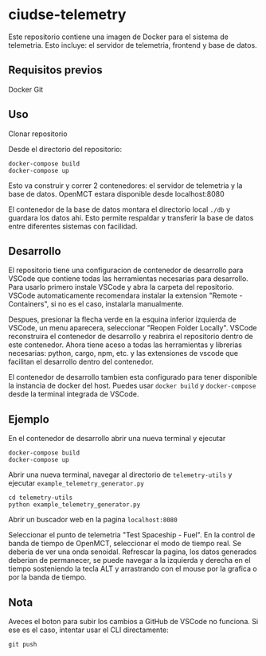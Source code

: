 # ciudse-telemetry

Este repositorio contiene una imagen de Docker para el sistema de telemetria. Esto incluye: el servidor de telemetria, frontend y base de datos.

## Requisitos previos

Docker
Git

## Uso

Clonar repositorio

Desde el directorio del repositorio:
```
docker-compose build
docker-compose up
```

Esto va construir y correr 2 contenedores: el servidor de telemetria y la base de datos. OpenMCT estara disponible desde localhost:8080

El contenedor de la base de datos montara el directorio local `./db` y guardara los datos ahi. Esto permite respaldar y transferir la base de datos entre diferentes sistemas con facilidad.

## Desarrollo

El repositorio tiene una configuracion de contenedor de desarrollo para VSCode que contiene todas las herramientas necesarias para desarrollo. Para usarlo primero instale VSCode y abra la carpeta del repositorio. VSCode automaticamente recomendara instalar la extension "Remote - Containers", si no es el caso, instalarla manualmente.

Despues, presionar la flecha verde en la esquina inferior izquierda de VSCode, un menu aparecera, seleccionar "Reopen Folder Locally". VSCode reconstruira el contenedor de desarrollo y reabrira el repositorio dentro de este contenedor. Ahora tiene aceso a todas las herramientas y librerias necesarias: python, cargo, npm, etc. y las extensiones de vscode que facilitan el desarrollo dentro del contenedor.

El contenedor de desarrollo tambien esta configurado para tener disponible la instancia de docker del host. Puedes usar `docker build` y `docker-compose` desde la terminal integrada de VSCode.

## Ejemplo

En el contenedor de desarrollo abrir una nueva terminal y ejecutar
```
docker-compose build
docker-compose up
```

Abrir una nueva terminal, navegar al directorio de `telemetry-utils` y ejecutar `example_telemetry_generator.py`
```
cd telemetry-utils
python example_telemetry_generator.py
```

Abrir un buscador web en la pagina `localhost:8080`

Seleccionar el punto de telemetria "Test Spaceship - Fuel". En la control de banda de tiempo de OpenMCT, seleccionar el modo de tiempo real. Se deberia de ver una onda senoidal. Refrescar la pagina, los datos generados deberian de permanecer, se puede navegar a la izquierda y derecha en el tiempo sosteniendo la tecla ALT y arrastrando con el mouse por la grafica o por la banda de tiempo.

## Nota

Aveces el boton para subir los cambios a GitHub de VSCode no funciona. Si ese es el caso, intentar usar el CLI directamente:
```
git push
```
